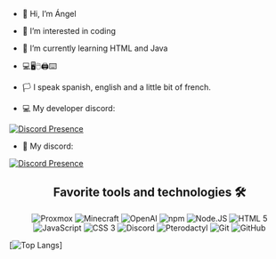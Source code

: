 - 👋 Hi, I’m Ángel
- 👀 I’m interested in coding
- 🌱 I’m currently learning HTML and Java
- 💻🖥🖱🖨⌨
- 🏳 I speak spanish, english and a little bit of french.

- 💻 My developer discord:

[![Discord Presence](https://lanyard.cnrad.dev/api/979360345627971614?idleMessage=👨‍💻%20Programando%20👨‍💻)](https://discord.com/users/979360345627971614)

- 💬 My discord:

[![Discord Presence](https://lanyard.cnrad.dev/api/970701038455763005?idleMessage=Owner%20De%20Pixelia%20⛏)](https://discord.com/users/970701038455763005)

<!-- Skills -->
<h2 align="center">Favorite tools and technologies 🛠</h2>
<p align="center">

<img src="https://img.shields.io/badge/-Proxmox-2C3E50?style=for-the-badge&logo=proxmox&logoColor=white" alt="Proxmox" />
<img src="https://img.shields.io/badge/-Minecraft-62B47A?style=for-the-badge&logo=minecraft&logoColor=white" alt="Minecraft" />
<img src="https://img.shields.io/badge/-OpenAI-000000?style=for-the-badge&logo=openai&logoColor=white" alt="OpenAI" />
<img src="https://img.shields.io/badge/-npm-cb0000?style=for-the-badge&logo=npm&logoColor=white" alt="npm" />
<img src="https://img.shields.io/badge/-Node.js-43853d?style=for-the-badge&logo=nodedotjs&logoColor=white" alt="Node.JS" />
<img src="https://img.shields.io/badge/-Html5-E34F26?style=for-the-badge&logo=html5&logoColor=white" alt="HTML 5" />
<img src="https://img.shields.io/badge/-JavaScript-dfb317?style=for-the-badge&logo=javascript&logoColor=white" alt="JavaScript" />
<img src="https://img.shields.io/badge/-Css3-1572B6?style=for-the-badge&logo=css3&logoColor=white" alt="CSS 3" />
<img src="https://img.shields.io/badge/-Discord-5865F2?style=for-the-badge&logo=discord&logoColor=white" alt="Discord" />
<img src="https://img.shields.io/badge/-Pterodactyl-10539F?style=for-the-badge&logo=pterodactyl&logoColor=white" alt="Pterodactyl" />
<img src="https://img.shields.io/badge/-Git-F05032?style=for-the-badge&logo=git&logoColor=white" alt="Git" />
<img src="https://img.shields.io/badge/-GitHub-181717?style=for-the-badge&logo=github&logoColor=white" alt="GitHub" />

</p>

[![Top Langs](https://github-readme-stats.vercel.app/api/top-langs/?username=Angel-Informatico&theme=dark)]
<!---
Angel-Informatico/Angel-Informatico is a ✨ special ✨ repository because its `README.md` (this file) appears on your GitHub profile.
You can click the Preview link to take a look at your changes.
--->
